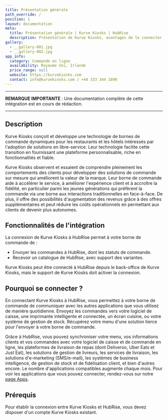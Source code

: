 ```yaml
---
title: Présentation générale
path_override: /
position: 1
layout: documentation
meta:
  title: Présentation générale | Kurve Kiosks | HubRise
  description: Présentation de Kurve Kiosks, avantages de le connecter à HubRise, fonctionnalités de l'intégration. Synchronisez vos données entre votre borne de commande et vos autres applications.
gallery:
  - __gallery-001.jpg
  - __gallery-002.jpg
app_info:
  category: Commande en ligne
  availability: Royaume Uni, Irlande
  price_range: null
  website: https://kurvekiosks.com
  contact: info@kurvekiosks.com / +44 333 344 1890
---
```


***

**REMARQUE IMPORTANTE** : Une documentation complète de cette intégration est en cours de rédaction.

***

## Description

Kurve Kiosks conçoit et développe une technologie de bornes de commande dynamiques pour les restaurants et les hôtels intéressés par l'adoption de solutions en libre-service. Leur technologie facilite cette transition en fournissant une plateforme personnalisable, riche en fonctionnalités et fiable.

Kurve Kiosks observent et essaient de comprendre pleinement les comportements des clients pour développer des solutions de commande sur mesure qui améliorent la valeur de la marque. Leur borne de commande aide à accélérer le service, à améliorer l'expérience client et à accroître la fidélité, en particulier parmi les jeunes générations qui préfèrent la commande via une borne aux interactions traditionnelles en face-à-face. De plus, il offre des possibilités d'augmentation des revenus grâce à des offres supplémentaires et peut réduire les coûts opérationnels en permettant aux clients de devenir plus autonomes.

## Fonctionnalités de l'intégration

La connexion de Kurve Kiosks à HubRise permet à votre borne de commande de :

- Envoyer les commandes à HubRise, dont les statuts de commande.
- Recevoir un catalogue de HubRise, avec support des variantes.

Kurve Kiosks peut être connecté à HubRise depuis le back-office de Kurve Kiosks, mais le support de Kurve Kiosks doit activer la connexion.

## Pourquoi se connecter ?

En connectant Kurve Kiosks à HubRise, vous permettez à votre borne de commande de communiquer avec les autres applications que vous utilisez de manière quotidienne. Envoyez les commandes vers votre logiciel de caisse, une imprimante intelligente et connectée, un écran cuisine, ou votre système de gestion de stock. Récupérez votre menu d'une solution tierce pour l'envoyer à votre borne de commande.

Grâce à HubRise, vous pouvez synchroniser votre menu, vos informations clients et vos commandes avec votre logiciel de caisse et de commande en ligne, les plateformes de livraison de repas (dont Deliveroo, Uber Eats et Just Eat), les solutions de gestion de livreurs, les services de livraison, les solutions d'e-marketing (SMS/e-mail), les systèmes de business intelligence, de gestion de stock et de fidélisation client, et bien d'autres encore. Le nombre d'applications compatibles augmente chaque mois. Pour voir les applications que vous pouvez connecter, rendez-vous sur notre [page Apps](/apps).

## Prérequis

Pour établir la connexion entre Kurve Kiosks et HubRise, vous devez disposer d'un compte Kurve Kiosks existant.
